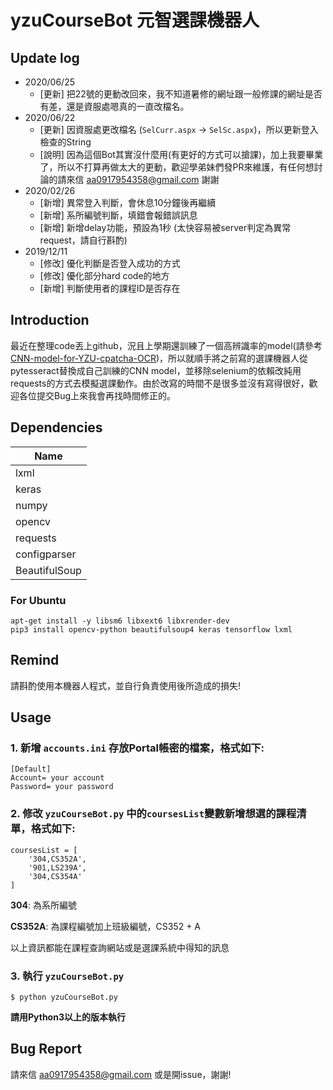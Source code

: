 # yzuCourseBot 元智選課機器人

## Update log

- 2020/06/25
	- [更新] 把22號的更動改回來，我不知道暑修的網址跟一般修課的網址是否有差，還是資服處嗯真的一直改檔名。
- 2020/06/22
	- [更新] 因資服處更改檔名 (`SelCurr.aspx` -> `SelSc.aspx`)，所以更新登入檢查的String
	- [說明] 因為這個Bot其實沒什麼用(有更好的方式可以搶課)，加上我要畢業了，所以不打算再做太大的更動，歡迎學弟妹們發PR來維護，有任何想討論的請來信 aa0917954358@gmail.com 謝謝
- 2020/02/26
	- [新增] 異常登入判斷，會休息10分鐘後再繼續 
	- [新增] 系所編號判斷，填錯會報錯誤訊息
	- [新增] 新增delay功能，預設為1秒 (太快容易被server判定為異常request，請自行斟酌)
- 2019/12/11 
	- [修改] 優化判斷是否登入成功的方式
	- [修改] 優化部分hard code的地方
	- [新增] 判斷使用者的課程ID是否存在 

## Introduction
最近在整理code丟上github，況且上學期還訓練了一個高辨識率的model(請參考 [CNN-model-for-YZU-cpatcha-OCR](https://github.com/Doem/CNN-model-for-YZU-cpatcha-OCR))，所以就順手將之前寫的選課機器人從pytesseract替換成自己訓練的CNN model，並移除selenium的依賴改純用requests的方式去模擬選課動作。由於改寫的時間不是很多並沒有寫得很好，歡迎各位提交Bug上來我會再找時間修正的。

## Dependencies
|Name|
|----|
|lxml|
|keras|
|numpy|
|opencv|
|requests|
|configparser|
|BeautifulSoup|

### For Ubuntu
```
apt-get install -y libsm6 libxext6 libxrender-dev
pip3 install opencv-python beautifulsoup4 keras tensorflow lxml
```

## Remind
請斟酌使用本機器人程式，並自行負責使用後所造成的損失!

## Usage

### 1. 新增 `accounts.ini` 存放Portal帳密的檔案，格式如下:
```
[Default]
Account= your account
Password= your password
```

### 2. 修改 `yzuCourseBot.py` 中的`coursesList`變數新增想選的課程清單，格式如下:
```
coursesList = [
    '304,CS352A', 
    '901,LS239A', 
    '304,CS354A'
]
```

**304**: 為系所編號

**CS352A**: 為課程編號加上班級編號，CS352 + A

以上資訊都能在課程查詢網站或是選課系統中得知的訊息

### 3. 執行 `yzuCourseBot.py`
```
$ python yzuCourseBot.py
```

**請用Python3以上的版本執行**


## Bug Report
請來信 aa0917954358@gmail.com 或是開issue，謝謝!

